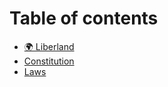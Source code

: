 # Table of contents

* [🌍 Liberland](README.md)
* [Constitution](Constitution/SUMMARY.md)
* [Laws](laws/SUMMARY.md)

